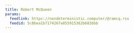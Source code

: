 ```yaml
---
title: Robert McQueen
params:
  feedlink: https://nondeterministic.computer/@ramcq.rss
  feedid: 5c8bea1b7174267a855915362b683bbb
---
```


